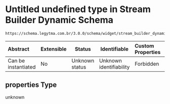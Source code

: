 # Untitled undefined type in Stream Builder Dynamic Schema

```txt
https://schema.legytma.com.br/3.0.0/schema/widget/stream_builder_dynamic.schema.json#/properties
```




| Abstract            | Extensible | Status         | Identifiable            | Custom Properties | Additional Properties | Access Restrictions | Defined In                                                                                                         |
| :------------------ | ---------- | -------------- | ----------------------- | :---------------- | --------------------- | ------------------- | ------------------------------------------------------------------------------------------------------------------ |
| Can be instantiated | No         | Unknown status | Unknown identifiability | Forbidden         | Allowed               | none                | [stream_builder_dynamic.schema.json\*](../schema/widget/stream_builder_dynamic.schema.json) |

## properties Type

unknown
